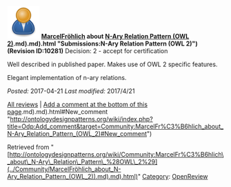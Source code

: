 [![](../images/thumb/a/a6/ODPUser.png/75px-ODPUser.png)](../Image/ODPUser.png "ODPUser.png")
__[MarcelFröhlich](../User/MarcelFröhlich "User:MarcelFröhlich") about [N-Ary Relation Pattern (OWL 2)](../Submissions/N-Ary_Relation_Pattern_(OWL_2)).md).md).html "Submissions:N-Ary Relation Pattern (OWL 2)") (Revision ID:10281)__
Decision: 2 - accept for certification




Well described in published paper. 
Makes use of OWL 2 specific features. 



Elegant implementation of n-ary relations.

  



_Posted:_ 2017-04-21 _Last modified:_ 2017/4/21



[All reviews](../Reviews/Main "Reviews:Main") | [Add a comment at the bottom of this page](index.php@title=Odp%253AAdd_comment&target=../Community/MarcelFröhlich_about_N-Ary_Relation_Pattern_(OWL_2)).md).md).html#New_comment "http://ontologydesignpatterns.org/wiki/index.php?title=Odp:Add_comment&target=Community:MarcelFr%C3%B6hlich_about_N-Ary_Relation_Pattern_(OWL_2)#New_comment")


Retrieved from "[http://ontologydesignpatterns.org/wiki/Community:MarcelFr%C3%B6hlich\_about\_N-Ary\_Relation\_Pattern\_%28OWL\_2%29](../Community/MarcelFröhlich_about_N-Ary_Relation_Pattern_(OWL_2)).md).md).html)"
 [Category](http://ontologydesignpatterns.org/wiki/Special:Categories "Special:Categories"): [OpenReview](../Category/OpenReview "Category:OpenReview")